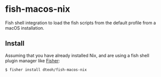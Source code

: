 # fish-macos-nix

Fish shell integration to load the fish scripts from the default profile
from a macOS installation.

## Install

Assuming that you have already installed Nix, and are using a fish shell plugin
manager like [Fisher][1]:

```
$ fisher install dteoh/fish-macos-nix
```

[1]: https://github.com/jorgebucaran/fisher
